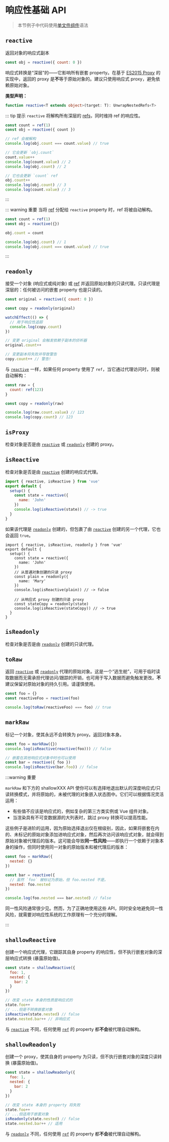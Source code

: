 # 响应性基础 API

> 本节例子中代码使用[单文件组件](../guide/single-file-component.html)语法

## `reactive`

返回对象的响应式副本

```js
const obj = reactive({ count: 0 })
```

响应式转换是“深层”的——它影响所有嵌套 property。在基于 [ES2015 Proxy](https://developer.mozilla.org/zh-CN/docs/Web/JavaScript/Reference/Global_Objects/Proxy) 的实现中，返回的 proxy 是**不**等于原始对象的。建议只使用响应式 proxy，避免依赖原始对象。

**类型声明：**

```ts
function reactive<T extends object>(target: T): UnwrapNestedRefs<T>
```

::: tip 提示
`reactive` 将解构所有深层的 [refs](./refs-api.html#ref)，同时维持 ref 的响应性。

```ts
const count = ref(1)
const obj = reactive({ count })

// ref 会被解构
console.log(obj.count === count.value) // true

// 它会更新 `obj.count`
count.value++
console.log(count.value) // 2
console.log(obj.count) // 2

// 它也会更新 `count` ref
obj.count++
console.log(obj.count) // 3
console.log(count.value) // 3
```

:::

::: warning 重要
当将 [ref](./refs-api.html#ref) 分配给 `reactive` property 时，ref 将被自动解构。

```ts
const count = ref(1)
const obj = reactive({})

obj.count = count

console.log(obj.count) // 1
console.log(obj.count === count.value) // true
```

:::

## `readonly`

接受一个对象 (响应式或纯对象) 或 [ref](./refs-api.html#ref) 并返回原始对象的只读代理。只读代理是深层的：任何被访问的嵌套 property 也是只读的。

```js
const original = reactive({ count: 0 })

const copy = readonly(original)

watchEffect(() => {
  // 用于响应性追踪
  console.log(copy.count)
})

// 变更 original 会触发依赖于副本的侦听器
original.count++

// 变更副本将失败并导致警告
copy.count++ // 警告!
```

与 [`reactive`](#reactive) 一样，如果任何 property 使用了 `ref`，当它通过代理访问时，则被自动解构：

```js
const raw = {
  count: ref(123)
}

const copy = readonly(raw)

console.log(raw.count.value) // 123
console.log(copy.count) // 123
```

## `isProxy`

检查对象是否是由 [`reactive`](#reactive) 或 [`readonly`](#readonly) 创建的 proxy。

## `isReactive`

检查对象是否是由 [`reactive`](#reactive) 创建的响应式代理。

```js
import { reactive, isReactive } from 'vue'
export default {
  setup() {
    const state = reactive({
      name: 'John'
    })
    console.log(isReactive(state)) // -> true
  }
}
```

如果该代理是 [`readonly`](#readonly) 创建的，但包裹了由 [`reactive`](#reactive) 创建的另一个代理，它也会返回 `true`。

```js{7-15}
import { reactive, isReactive, readonly } from 'vue'
export default {
  setup() {
    const state = reactive({
      name: 'John'
    })
    // 从普通对象创建的只读 proxy
    const plain = readonly({
      name: 'Mary'
    })
    console.log(isReactive(plain)) // -> false

    // 从响应式 proxy 创建的只读 proxy
    const stateCopy = readonly(state)
    console.log(isReactive(stateCopy)) // -> true
  }
}
```

## `isReadonly`

检查对象是否是由 [`readonly`](#readonly) 创建的只读代理。

## `toRaw`

返回 [`reactive`](#reactive) 或 [`readonly`](#readonly) 代理的原始对象。这是一个“逃生舱”，可用于临时读取数据而无需承担代理访问/跟踪的开销，也可用于写入数据而避免触发更改。**不**建议保留对原始对象的持久引用。请谨慎使用。

```js
const foo = {}
const reactiveFoo = reactive(foo)

console.log(toRaw(reactiveFoo) === foo) // true
```

## `markRaw`

标记一个对象，使其永远不会转换为 proxy。返回对象本身。

```js
const foo = markRaw({})
console.log(isReactive(reactive(foo))) // false

// 嵌套在其他响应式对象中时也可以使用
const bar = reactive({ foo })
console.log(isReactive(bar.foo)) // false
```

:::warning 重要

`markRaw` 和下方的 shallowXXX API 使你可以有选择地退出默认的深度响应式/只读转换模式，并将原始的，未被代理的对象嵌入状态图中。它们可以根据情况灵活运用：

- 有些值不应该是响应式的，例如复杂的第三方类实例或 Vue 组件对象。
- 当渲染具有不可变数据源的大列表时，跳过 proxy 转换可以提高性能。

这些例子是进阶的运用，因为原始选择退出仅在根级别，因此，如果将嵌套在内的、未标记的原始对象添加进响应式对象，然后再次访问该响应式对象，就会得到原始对象被代理后的版本。这可能会导致**同一性风险**——即执行一个依赖于对象本身的操作，但同时使用同一对象的原始版本和被代理后的版本：

```js
const foo = markRaw({
  nested: {}
})

const bar = reactive({
  // 虽然 `foo` 被标记为原始，但 foo.nested 不是。
  nested: foo.nested
})

console.log(foo.nested === bar.nested) // false
```

同一性风险通常很少见。然而，为了正确地使用这些 API，同时安全地避免同一性风险，就需要对响应性系统的工作原理有一个充分的理解。

:::

## `shallowReactive`

创建一个响应式代理，它跟踪其自身 property 的响应性，但不执行嵌套对象的深层响应式转换 (暴露原始值)。

```js
const state = shallowReactive({
  foo: 1,
  nested: {
    bar: 2
  }
})

// 改变 state 本身的性质是响应式的
state.foo++
// ...但是不转换嵌套对象
isReactive(state.nested) // false
state.nested.bar++ // 非响应式
```

与 [`reactive`](#reactive) 不同，任何使用 [`ref`](/api/refs-api.html#ref) 的 property 都**不会**被代理自动解构。

## `shallowReadonly`

创建一个 proxy，使其自身的 property 为只读，但不执行嵌套对象的深度只读转换 (暴露原始值)。

```js
const state = shallowReadonly({
  foo: 1,
  nested: {
    bar: 2
  }
})

// 改变 state 本身的 property 将失败
state.foo++
// ...但适用于嵌套对象
isReadonly(state.nested) // false
state.nested.bar++ // 适用
```
与 [`readonly`](#readonly) 不同，任何使用 [`ref`](/api/refs-api.html#ref) 的 property 都**不会**被代理自动解构。

